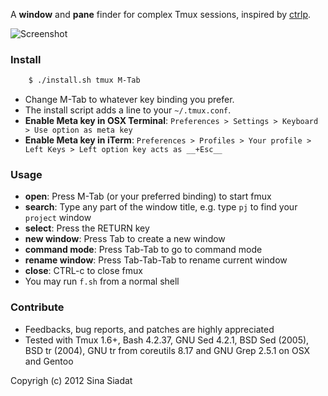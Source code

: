 A __window__ and __pane__ finder for complex Tmux sessions, inspired by [ctrlp](https://github.com/kien/ctrlp.vim/).

![Screenshot](http://i.imgur.com/cv55F.png)

### Install
``` bash
    $ ./install.sh tmux M-Tab
```
* Change M-Tab to whatever key binding you prefer.
* The install script adds a line to your `~/.tmux.conf`.
* __Enable Meta key in OSX Terminal__: `Preferences > Settings > Keyboard > Use option as meta key`
* __Enable Meta key in iTerm__: `Preferences > Profiles > Your profile > Left Keys > Left option key acts as __+Esc__`

### Usage
* __open__: Press M-Tab (or your preferred binding) to start fmux
* __search__: Type any part of the window title, e.g. type `pj` to find your `project` window
* __select__: Press the RETURN key
* __new window__: Press Tab to create a new window
* __command mode__: Press Tab-Tab to go to command mode
* __rename window__: Press Tab-Tab-Tab to rename current window
* __close__: CTRL-c to close fmux
* You may run `f.sh` from a normal shell

### Contribute
* Feedbacks, bug reports, and patches are highly appreciated
* Tested with Tmux 1.6+, Bash 4.2.37, GNU Sed 4.2.1, BSD Sed (2005), BSD tr (2004), GNU tr from coreutils 8.17 and GNU Grep 2.5.1 on OSX and Gentoo

Copyrigh (c) 2012 Sina Siadat
